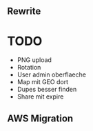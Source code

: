 ## Rewrite


# TODO

* PNG upload
* Rotation
* User admin oberflaeche
* Map mit GEO dort
* Dupes besser finden
* Share mit expire

## AWS Migration


